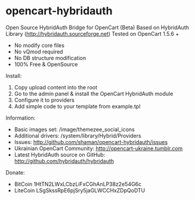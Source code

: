 opencart-hybridauth
===================

Open Source HybridAuth Bridge for OpenCart (Beta)
Based on HybridAuth Library (http://hybridauth.sourceforge.net)
Tested on OpenCart 1.5.6 +

* No modify core files
* No vQmod required
* No DB structure modification
* 100% Free & OpenSource

Install:

1. Copy upload content into the root
2. Go to the admin panel & install the OpenCart HybridAuth module
3. Сonfigure it to providers 
4. Add simple code to your template from example.tpl

Information:

* Basic images set: /image/themezee_social_icons
* Additional drivers: /system/library/Hybrid/Providers
* Issues: http://github.com/shaman/opencart-hybridauth/issues
* Ukrainian OpenCart Community: http://opencart-ukraine.tumblr.com
* Latest HybridAuth source on GitHub: http://github.com/hybridauth/hybridauth

Donate:
* BitCoin 1HtTN2LWxLCbzLiFxCGhAnLP38z2e54G6c
* LiteCoin LSgSkssRpE6pjSry5jaGLWCCHxZDpQoDTU
